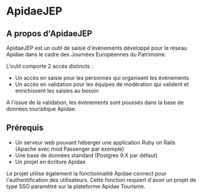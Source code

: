 # ApidaeJEP

## A propos d'ApidaeJEP
ApidaeJEP est un outil de saisie d'événements développé pour le réseau Apidae dans le cadre des Journées Européennes du Patrimoine.

L'outil comporte 2 accès distincts :

  - Un accès en saisie pour les personnes qui organisent les événements
  - Un accès en validation pour les équipes de modération qui valident et enrichissent les saisies au besoin

A l'issue de la validation, les événements sont poussés dans la base de données touristique Apidae.


## Prérequis
  - Un serveur web pouvant héberger une application Ruby on Rails (Apache avec mod Passenger par exemple)
  - Une base de données standard (Postgres 9.X par défaut)
  - Un projet en écriture Apidae

Le projet utilise également la fonctionnalité Apidae connect pour l'authentification des utilisateurs. Cette fonction requiert d'avoir un projet de type SSO paramétré sur la plateforme Apidae Tourisme.
